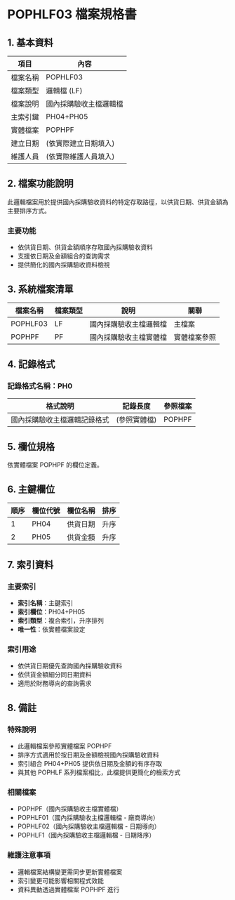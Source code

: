 # POPHLF03 檔案規格書

## 1. 基本資料

| 項目 | 內容 |
|------|------|
| 檔案名稱 | POPHLF03 |
| 檔案類型 | 邏輯檔 (LF) |
| 檔案說明 | 國內採購驗收主檔邏輯檔 |
| 主索引鍵 | PH04+PH05 |
| 實體檔案 | POPHPF |
| 建立日期 | (依實際建立日期填入) |
| 維護人員 | (依實際維護人員填入) |

## 2. 檔案功能說明

此邏輯檔案用於提供國內採購驗收資料的特定存取路徑，以供貨日期、供貨金額為主要排序方式。

### 主要功能
- 依供貨日期、供貨金額順序存取國內採購驗收資料
- 支援依日期及金額組合的查詢需求
- 提供簡化的國內採購驗收資料檢視

## 3. 系統檔案清單

| 檔案名稱 | 檔案類型 | 說明 | 關聯 |
|----------|----------|------|------|
| POPHLF03 | LF | 國內採購驗收主檔邏輯檔 | 主檔案 |
| POPHPF | PF | 國內採購驗收主檔實體檔 | 實體檔案參照 |

## 4. 記錄格式

### 記錄格式名稱：PH0

| 格式說明 | 記錄長度 | 參照檔案 |
|----------|----------|----------|
| 國內採購驗收主檔邏輯記錄格式 | (參照實體檔) | POPHPF |

## 5. 欄位規格

依實體檔案 POPHPF 的欄位定義。

## 6. 主鍵欄位

| 順序 | 欄位代號 | 欄位名稱 | 排序 |
|------|----------|----------|------|
| 1 | PH04 | 供貨日期 | 升序 |
| 2 | PH05 | 供貨金額 | 升序 |

## 7. 索引資料

### 主要索引
- **索引名稱**：主鍵索引
- **索引欄位**：PH04+PH05
- **索引類型**：複合索引，升序排列
- **唯一性**：依實體檔案設定

### 索引用途
- 依供貨日期優先查詢國內採購驗收資料
- 依供貨金額細分同日期資料
- 適用於財務導向的查詢需求

## 8. 備註

### 特殊說明
- 此邏輯檔案參照實體檔案 POPHPF
- 排序方式適用於按日期及金額檢視國內採購驗收資料
- 索引組合 PH04+PH05 提供依日期及金額的有序存取
- 與其他 POPHLF 系列檔案相比，此檔提供更簡化的檢索方式

### 相關檔案
- POPHPF（國內採購驗收主檔實體檔）
- POPHLF01（國內採購驗收主檔邏輯檔 - 廠商導向）
- POPHLF02（國內採購驗收主檔邏輯檔 - 日期導向）
- POPHLF1（國內採購驗收主檔邏輯檔 - 日期降序）

### 維護注意事項
- 邏輯檔案結構變更需同步更新實體檔案
- 索引變更可能影響相關程式效能
- 資料異動透過實體檔案 POPHPF 進行 